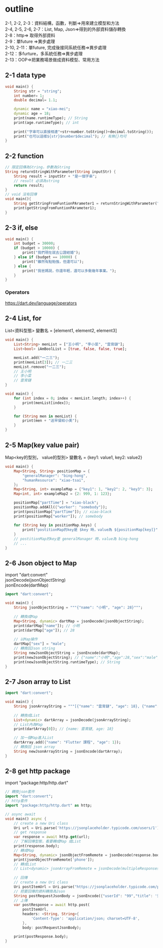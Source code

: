 # outline
2-1, 2-2, 2-3：資料結構，函數，判斷=>用來建立模型和方法  
2-4, 2-5, 2-6, 2-7：List, Map, Json=>得到的外部資料儲存轉換  
2-8：http=> 取得外部資料  
2-9：單future =>異步處理  
2-10, 2-11：單future, 完成後接同系統任務=>異步處理  
2-12：多furture，多系統任務=>異步處理  
2-13：OOP=>把業務場景做成資料模型、常用方法  

## 2-1 data type
```dart
void main() {
    String str = "string";
    int number= 1;
    double decimal= 1.1;

    dynamic name = "xiao-mei";
    dynamic age = 18;
    print(name.runtimeType); // String
    print(age.runtimeType); // int
    
    print("字串可以直接相連"+str+number.toString()+decimal.toString());
    print("也可以這樣${str}$number$decimal"); // 有無{}均可
}
```

## 2-2 function
```dart
// 限定回傳為String，參數為String
String returnStringWithParameter(String inputStr) {
    String result = inputStr + "是一個字串";
    // result 必須為string
    return result;
}
// void 沒有回傳
void main(){
    String getStringFromFuntionPArameter1 = returnStringWithParameter("雲育鏈");
    print(getStringFromFuntionPArameter1);
}
```
## 2-3 if, else
```dart
void main() {
    int budget = 30000;
    if (budget > 10000) {
        print("我們現在就去公證結婚");
    } else if (budget == 10000) {
        print("雖然有點勉強，但還可以");
    } else {
        print("我爸媽說，你還年輕，還可以多衝幾年事業。");
    }
}
```

### Operators
https://dart.dev/language/operators

## 2-4 List, for
List<資料型態> 變數名 = [element1, element2, element3]
```dart
void main() {
    List<String> menList = ["王小明", "李小菜", "雲育鏈"];
    List<bool> iAmBoolList = [true, false, false, true];

    menList.add("一二三");
    print(menList[3]); // 一二三
    menList.remove("一二三");
    // 王小明
    // 李小菜
    // 雲育鏈
}
```
```dart
void main() {
    for (int index = 0; index < menList.length; index++) {
        print(menList[index]);
    }

    for (String men in menList) {
        print(men + "送早餐給小美");
    }
}
```

## 2-5 Map(key value pair)
Map<key的型別， value的型別> 變數名 = {key1: value1, key2: value2}
```dart
void main() {
    Map<String, String> positionMap = {
        "generalManager": "bing-hong",
        "humanResource": "xiao-tsai",
    };
    Map<String, int> exampleMap = {"key1": 1, "key2": 2, "key3": 3};
    Map<int, int> exampleMap2 = {2: 999, 1: 123};

    positionMap["partTime"] = "xiao-black";
    positionMap.addAll({"worker": "somebody"});
    print(positionMap["partTime"]); // xiao-black
    print(positionMap["worker"]); // somebody
    
    for (String key in positionMap.keys) {
        print("postitionMap的key是 $key 時，value為 ${positionMap[key]}");
    }
    // postitionMap的key是 generalManager 時，value為 bing-hong
    // ...
}
```

## 2-6 Json object to Map
import "dart:convert"  
jsonDecode(jsonObjectString)  
jsonEncode(dartMap)  
```dart
import "dart:convert";

void main() {
    String jsonObjectString = """{"name": "小明", "age": 28}""";
    
    // 轉換成Map
    Map<String, dynamic> dartMap = jsonDecode(jsonObjectString);
    print(dartMap["name"]); // 小明
    print(dartMap["age"]); // 28
    
    // 以Map操作
    dartMap["sex"] = "male";
    // 轉換回Json string
    String newJsonObjectString = jsonEncode(dartMap);
    print(newJsonObjectString); // {"name":"小明","age":28,"sex":"male"}
    print(newJsonObjectString.runtimeType); // String
}
```

## 2-7 Json array to List
```dart
import "dart:convert";

void main() {
    String jsonArrayString = """[{"name": "雲育鏈", "age": 18}, {"name": "小菜", "age": 25}, {"name": "小美", "age": 21}]""";
    
    // 轉換成List
    List<dynamic> dartArray = jsonDecode(jsonArrayString);
    // List內為Map
    print(dartArray[0]); // {name: 雲育鏈, age: 18}

    // 加一個Map進入List
    dartArray.add({"name": "Flutter 課程", "age": 1});
    // 轉換回 json array
    String newJsonArrayString = jsonEncode(dartArray);
}
```

## 2-8 get http package
import "package:http/http.dart"
```dart
// 轉換json套件
import "dart:convert";
// http套件
import "package:http/http.dart" as http;

// async await
void main() async {
    // create a new Uri class
    Uri url = Uri.parse('https://jsonplaceholder.typicode.com/users/1');
    // get response
    var response = await http.get(url);
    // 了解回傳型態，看要轉成Map 或List
    print(response.body);
    // 轉成Map
    Map<String, dynamic> jsonObjectFromRemote = jsonDecode(response.body);
    print(jsonObjectFromRemote['phone']);
    // 轉成List
    // List<dynamic> jsonArrayFromRemote = jsonDecode(multipleResponses.body);
    
    // 回傳
    // create a new Uri class
    Uri postItemUrl = Uri.parse("https://jsonplaceholder.typicode.com/posts");
    // 把要回傳的資料轉換為Json
    String postRequestJsonBody = jsonEncode({"userId": "99","title": '雲育鏈', "body": '半夜寫程式，累啊。'});
    // 上傳
    var postResponse = await http.post(
        postItemUrl,
        headers: <String, String>{
            'Content-Type': 'application/json; charset=UTF-8',
        },
        body: postRequestJsonBody);

    print(postResponse.body);
}
```
